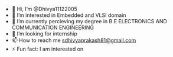 - 👋 Hi, I’m @Dhivya11122005
- 👀 I’m interested in Embedded and VLSI domain
- 🌱 I’m currently percieving my degree in B.E ELECTRONICS AND COMMUNICATION ENGINEERING 
- 💞️ I’m looking for internship
- 📫 How to reach me sdhivyaprakash81@gmail.com
- ⚡ Fun fact: I am interested on

<!---
Dhivya11122005/Dhivya11122005 is a ✨ special ✨ repository because its `README.md` (this file) appears on your GitHub profile.
You can click the Preview link to take a look at your changes.
--->
